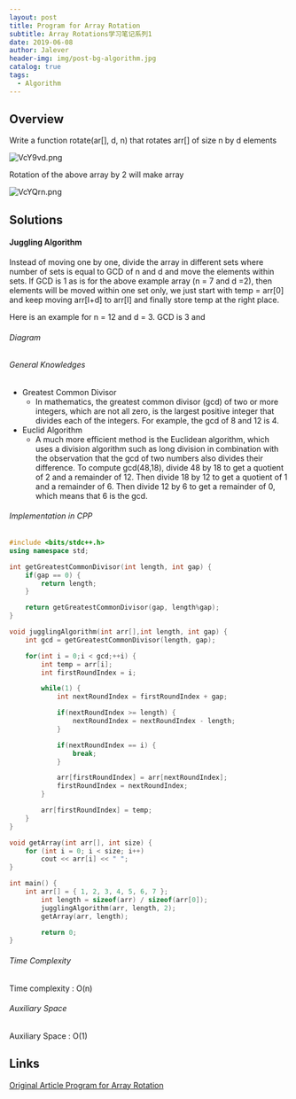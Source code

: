 ```yaml
---
layout: post
title: Program for Array Rotation
subtitle: Array Rotations学习笔记系列1
date: 2019-06-08
author: Jalever
header-img: img/post-bg-algorithm.jpg
catalog: true
tags:
  - Algorithm
---
```


## Overview
Write a function rotate(ar[], d, n) that rotates arr[] of size n by d elements

![VcY9vd.png](https://s2.ax1x.com/2019/06/11/VcY9vd.png)

Rotation of the above array by 2 will make array

![VcYQrn.png](https://s2.ax1x.com/2019/06/11/VcYQrn.png)

## Solutions

#### Juggling Algorithm
Instead of moving one by one, divide the array in different sets
where number of sets is equal to GCD of n and d and move the elements within sets.
If GCD is 1 as is for the above example array (n = 7 and d =2), then elements will be moved within one set only, we just start with temp = arr[0] and keep moving arr[I+d] to arr[I] and finally store temp at the right place.

Here is an example for n = 12 and d = 3. GCD is 3 and

###### Diagram

###### General Knowledges

- Greatest Common Divisor
    - In mathematics, the greatest common divisor (gcd) of two or more integers, which are not all zero, is the largest positive integer that divides each of the integers. For example, the gcd of 8 and 12 is 4.
- Euclid Algorithm
    - A much more efficient method is the Euclidean algorithm, which uses a division algorithm such as long division in combination with the observation that the gcd of two numbers also divides their difference. To compute gcd(48,18), divide 48 by 18 to get a quotient of 2 and a remainder of 12. Then divide 18 by 12 to get a quotient of 1 and a remainder of 6. Then divide 12 by 6 to get a remainder of 0, which means that 6 is the gcd.

###### Implementation in CPP
```cpp
#include <bits/stdc++.h>
using namespace std;

int getGreatestCommonDivisor(int length, int gap) {
	if(gap == 0) {
		return length;
	}

	return getGreatestCommonDivisor(gap, length%gap);
}

void jugglingAlgorithm(int arr[],int length, int gap) {
	int gcd = getGreatestCommonDivisor(length, gap);

	for(int i = 0;i < gcd;++i) {
		int temp = arr[i];
		int firstRoundIndex = i;

		while(1) {
			int nextRoundIndex = firstRoundIndex + gap;

			if(nextRoundIndex >= length) {
				nextRoundIndex = nextRoundIndex - length;
			}

			if(nextRoundIndex == i) {
				break;
			}

			arr[firstRoundIndex] = arr[nextRoundIndex];
			firstRoundIndex = nextRoundIndex;
		}

		arr[firstRoundIndex] = temp;
	}
}

void getArray(int arr[], int size) {
    for (int i = 0; i < size; i++)
        cout << arr[i] << " ";
}

int main() {
	int arr[] = { 1, 2, 3, 4, 5, 6, 7 };
	    int length = sizeof(arr) / sizeof(arr[0]);
	    jugglingAlgorithm(arr, length, 2);
	    getArray(arr, length);

	    return 0;
}
```

###### Time Complexity
Time complexity : O(n)

###### Auxiliary Space
Auxiliary Space : O(1)

## Links
[Original Article Program for Array Rotation](https://www.geeksforgeeks.org/array-rotation/)
